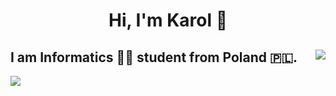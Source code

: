 <h1 align= "center">Hi, I'm Karol 👋</h1>

## I am Informatics :man_technologist: student from Poland 🇵🇱. <img align="right" src="https://github-readme-stats.vercel.app/api/top-langs/?username=karolstawowski&hide=html&theme=github_dark"> <br>

<img align="left" src="https://github-readme-stats.vercel.app/api?username=karolstawowski&show_icons=true&theme=github_dark&hide=stars,prs">
